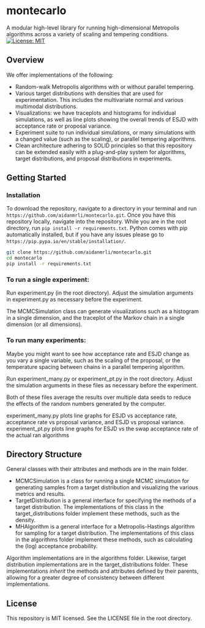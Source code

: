 # montecarlo
A modular high-level library for running high-dimensional Metropolis algorithms across a variety of scaling and tempering conditions.
[![License: MIT](https://img.shields.io/badge/License-MIT-yellow.svg)](https://opensource.org/licenses/MIT)

## Overview
We offer implementations of the following:
- Random-walk Metropolis algorithms with or without parallel tempering. 
- Various target distributions with densities that are used for experimentation. This includes the multivariate normal and various multimodal distributions.
- Visualizations: we have traceplots and histograms for individual simulations, as well as line plots showing the overall trends of ESJD with acceptance rate or proposal variance.
- Experiment suite to run individual simulations, or many simulations with a changed value (such as the scaling), or parallel tempering algorithms.
- Clean architecture adhering to SOLID principles so that this repository can be extended easily with a plug-and-play system for algorithms, target distributions, and proposal distributions in experiments.

## Getting Started
### Installation
To download the repository, navigate to a directory in your terminal and run `https://github.com/aidanmrli/montecarlo.git`.
Once you have this repository locally, navigate into the repository. 
While you are in the root directory, run `pip install -r requirements.txt`. Python comes with pip automatically installed, but if you have any issues please go to `https://pip.pypa.io/en/stable/installation/`.

```bash
git clone https://github.com/aidanmrli/montecarlo.git
cd montecarlo
pip install -r requirements.txt
```

### To run a single experiment:
Run experiment.py (in the root directory). Adjust the simulation arguments in experiment.py as necessary before the experiment.

The MCMCSimulation class can generate visualizations such as a histogram in a single dimension, and the traceplot of the Markov chain in a single dimension (or all dimensions).

### To run many experiments:
Maybe you might want to see how acceptance rate and ESJD change as you vary a single variable, such as the scaling of the proposal, or the temperature spacing between chains in a parallel tempering algorithm.

Run experiment_many.py or experiment_pt.py in the root directory. Adjust the simulation arguments in these files as necessary before the experiment.

Both of these files average the results over multiple data seeds to reduce the effects of the random numbers generated by the computer.

experiment_many.py plots line graphs for ESJD vs acceptance rate, acceptance rate vs proposal variance, and ESJD vs proposal variance.
experiment_pt.py plots line graphs for ESJD vs the swap acceptance rate of the actual ran algorithms

## Directory Structure
General classes with their attributes and methods are in the main folder. 
- MCMCSimulation is a class for running a single MCMC simulation for generating samples from a target distribution and visualizing the various metrics and results.
- TargetDistribution is a general interface for specifying the methods of a target distribution. The implementations of this class in the target_distributions folder implement these methods, such as the density.
- MHAlgorithm is a general interface for a Metropolis-Hastings algorithm for sampling for a target distribution.  The implementations of this class in the algorithms folder implement these methods, such as calculating the (log) acceptance probability.

Algorithm implementations are in the algorithms folder. Likewise, target distribution implementations are in the target_distributions folder. These implementations _inherit_ the methods and attributes defined by their parents, allowing for a greater degree of consistency between different implementations.

## License
This repository is MIT licensed. See the LICENSE file in the root directory.
